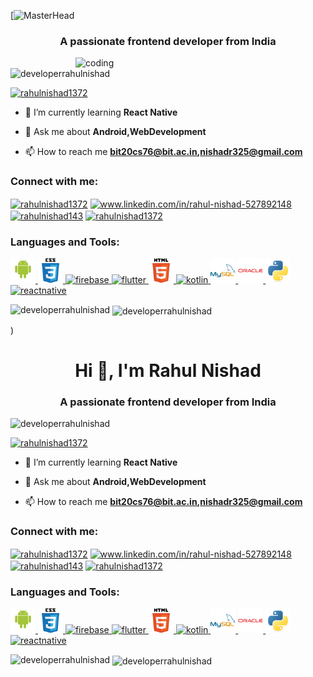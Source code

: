 [![MasterHead](https://mir-s3-cdn-cf.behance.net/project_modules/fs/54b6c068097599.5b50bca476b9b.gif)
<h3 align="center">A passionate frontend developer from India</h3>
<img align="right" alt="coding" width="400" src="https://img.freepik.com/free-vector/web-development-programmer-engineering-coding-website-augmented-reality-interface-screens-developer-project-engineer-programming-software-application-design-cartoon-illustration_107791-3863.jpg?size=626&ext=jpg&ga=GA1.1.1395880969.1709942400&semt=ais">

<p align="left"> <img src="https://komarev.com/ghpvc/?username=developerrahulnishad&label=Profile%20views&color=0e75b6&style=flat" alt="developerrahulnishad" /> </p>

<p align="left"> <a href="https://twitter.com/rahulnishad1372" target="blank"><img src="https://img.shields.io/twitter/follow/rahulnishad1372?logo=twitter&style=for-the-badge" alt="rahulnishad1372" /></a> </p>

- 🌱 I’m currently learning **React Native**

- 💬 Ask me about **Android,WebDevelopment**

- 📫 How to reach me **bit20cs76@bit.ac.in,nishadr325@gmail.com**

<h3 align="left">Connect with me:</h3>
<p align="left">
<a href="https://twitter.com/rahulnishad1372" target="blank"><img align="center" src="https://raw.githubusercontent.com/rahuldkjain/github-profile-readme-generator/master/src/images/icons/Social/twitter.svg" alt="rahulnishad1372" height="30" width="40" /></a>
<a href="https://linkedin.com/in/www.linkedin.com/in/rahul-nishad-527892148" target="blank"><img align="center" src="https://raw.githubusercontent.com/rahuldkjain/github-profile-readme-generator/master/src/images/icons/Social/linked-in-alt.svg" alt="www.linkedin.com/in/rahul-nishad-527892148" height="30" width="40" /></a>
<a href="https://fb.com/rahulnishad143" target="blank"><img align="center" src="https://raw.githubusercontent.com/rahuldkjain/github-profile-readme-generator/master/src/images/icons/Social/facebook.svg" alt="rahulnishad143" height="30" width="40" /></a>
<a href="https://instagram.com/rahulnishad1372" target="blank"><img align="center" src="https://raw.githubusercontent.com/rahuldkjain/github-profile-readme-generator/master/src/images/icons/Social/instagram.svg" alt="rahulnishad1372" height="30" width="40" /></a>
</p>

<h3 align="left">Languages and Tools:</h3>
<p align="left"> <a href="https://developer.android.com" target="_blank" rel="noreferrer"> <img src="https://raw.githubusercontent.com/devicons/devicon/master/icons/android/android-original-wordmark.svg" alt="android" width="40" height="40"/> </a> <a href="https://www.w3schools.com/css/" target="_blank" rel="noreferrer"> <img src="https://raw.githubusercontent.com/devicons/devicon/master/icons/css3/css3-original-wordmark.svg" alt="css3" width="40" height="40"/> </a> <a href="https://firebase.google.com/" target="_blank" rel="noreferrer"> <img src="https://www.vectorlogo.zone/logos/firebase/firebase-icon.svg" alt="firebase" width="40" height="40"/> </a> <a href="https://flutter.dev" target="_blank" rel="noreferrer"> <img src="https://www.vectorlogo.zone/logos/flutterio/flutterio-icon.svg" alt="flutter" width="40" height="40"/> </a> <a href="https://www.w3.org/html/" target="_blank" rel="noreferrer"> <img src="https://raw.githubusercontent.com/devicons/devicon/master/icons/html5/html5-original-wordmark.svg" alt="html5" width="40" height="40"/> </a> <a href="https://kotlinlang.org" target="_blank" rel="noreferrer"> <img src="https://www.vectorlogo.zone/logos/kotlinlang/kotlinlang-icon.svg" alt="kotlin" width="40" height="40"/> </a> <a href="https://www.mysql.com/" target="_blank" rel="noreferrer"> <img src="https://raw.githubusercontent.com/devicons/devicon/master/icons/mysql/mysql-original-wordmark.svg" alt="mysql" width="40" height="40"/> </a> <a href="https://www.oracle.com/" target="_blank" rel="noreferrer"> <img src="https://raw.githubusercontent.com/devicons/devicon/master/icons/oracle/oracle-original.svg" alt="oracle" width="40" height="40"/> </a> <a href="https://www.python.org" target="_blank" rel="noreferrer"> <img src="https://raw.githubusercontent.com/devicons/devicon/master/icons/python/python-original.svg" alt="python" width="40" height="40"/> </a> <a href="https://reactnative.dev/" target="_blank" rel="noreferrer"> <img src="https://reactnative.dev/img/header_logo.svg" alt="reactnative" width="40" height="40"/> </a> </p>

<p><img align="left" src="https://github-readme-stats.vercel.app/api/top-langs?username=developerrahulnishad&show_icons=true&locale=en&layout=compact" alt="developerrahulnishad" /></p>

<p>&nbsp;<img align="center" src="https://github-readme-stats.vercel.app/api?username=developerrahulnishad&show_icons=true&locale=en" alt="developerrahulnishad" /></p>
)
<h1 align="center">Hi 👋, I'm Rahul Nishad</h1>
<h3 align="center">A passionate frontend developer from India</h3>

<p align="left"> <img src="https://komarev.com/ghpvc/?username=developerrahulnishad&label=Profile%20views&color=0e75b6&style=flat" alt="developerrahulnishad" /> </p>

<p align="left"> <a href="https://twitter.com/rahulnishad1372" target="blank"><img src="https://img.shields.io/twitter/follow/rahulnishad1372?logo=twitter&style=for-the-badge" alt="rahulnishad1372" /></a> </p>

- 🌱 I’m currently learning **React Native**

- 💬 Ask me about **Android,WebDevelopment**

- 📫 How to reach me **bit20cs76@bit.ac.in,nishadr325@gmail.com**

<h3 align="left">Connect with me:</h3>
<p align="left">
<a href="https://twitter.com/rahulnishad1372" target="blank"><img align="center" src="https://raw.githubusercontent.com/rahuldkjain/github-profile-readme-generator/master/src/images/icons/Social/twitter.svg" alt="rahulnishad1372" height="30" width="40" /></a>
<a href="https://linkedin.com/in/www.linkedin.com/in/rahul-nishad-527892148" target="blank"><img align="center" src="https://raw.githubusercontent.com/rahuldkjain/github-profile-readme-generator/master/src/images/icons/Social/linked-in-alt.svg" alt="www.linkedin.com/in/rahul-nishad-527892148" height="30" width="40" /></a>
<a href="https://fb.com/rahulnishad143" target="blank"><img align="center" src="https://raw.githubusercontent.com/rahuldkjain/github-profile-readme-generator/master/src/images/icons/Social/facebook.svg" alt="rahulnishad143" height="30" width="40" /></a>
<a href="https://instagram.com/rahulnishad1372" target="blank"><img align="center" src="https://raw.githubusercontent.com/rahuldkjain/github-profile-readme-generator/master/src/images/icons/Social/instagram.svg" alt="rahulnishad1372" height="30" width="40" /></a>
</p>

<h3 align="left">Languages and Tools:</h3>
<p align="left"> <a href="https://developer.android.com" target="_blank" rel="noreferrer"> <img src="https://raw.githubusercontent.com/devicons/devicon/master/icons/android/android-original-wordmark.svg" alt="android" width="40" height="40"/> </a> <a href="https://www.w3schools.com/css/" target="_blank" rel="noreferrer"> <img src="https://raw.githubusercontent.com/devicons/devicon/master/icons/css3/css3-original-wordmark.svg" alt="css3" width="40" height="40"/> </a> <a href="https://firebase.google.com/" target="_blank" rel="noreferrer"> <img src="https://www.vectorlogo.zone/logos/firebase/firebase-icon.svg" alt="firebase" width="40" height="40"/> </a> <a href="https://flutter.dev" target="_blank" rel="noreferrer"> <img src="https://www.vectorlogo.zone/logos/flutterio/flutterio-icon.svg" alt="flutter" width="40" height="40"/> </a> <a href="https://www.w3.org/html/" target="_blank" rel="noreferrer"> <img src="https://raw.githubusercontent.com/devicons/devicon/master/icons/html5/html5-original-wordmark.svg" alt="html5" width="40" height="40"/> </a> <a href="https://kotlinlang.org" target="_blank" rel="noreferrer"> <img src="https://www.vectorlogo.zone/logos/kotlinlang/kotlinlang-icon.svg" alt="kotlin" width="40" height="40"/> </a> <a href="https://www.mysql.com/" target="_blank" rel="noreferrer"> <img src="https://raw.githubusercontent.com/devicons/devicon/master/icons/mysql/mysql-original-wordmark.svg" alt="mysql" width="40" height="40"/> </a> <a href="https://www.oracle.com/" target="_blank" rel="noreferrer"> <img src="https://raw.githubusercontent.com/devicons/devicon/master/icons/oracle/oracle-original.svg" alt="oracle" width="40" height="40"/> </a> <a href="https://www.python.org" target="_blank" rel="noreferrer"> <img src="https://raw.githubusercontent.com/devicons/devicon/master/icons/python/python-original.svg" alt="python" width="40" height="40"/> </a> <a href="https://reactnative.dev/" target="_blank" rel="noreferrer"> <img src="https://reactnative.dev/img/header_logo.svg" alt="reactnative" width="40" height="40"/> </a> </p>

<p><img align="left" src="https://github-readme-stats.vercel.app/api/top-langs?username=developerrahulnishad&show_icons=true&locale=en&layout=compact" alt="developerrahulnishad" /></p>

<p>&nbsp;<img align="center" src="https://github-readme-stats.vercel.app/api?username=developerrahulnishad&show_icons=true&locale=en" alt="developerrahulnishad" /></p>
